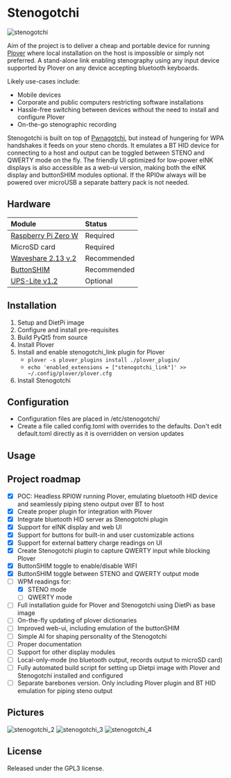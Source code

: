# Stenogotchi
![stenogotchi](https://user-images.githubusercontent.com/17461433/107876588-8e52aa80-6ecf-11eb-81ba-14731c885ff1.jpeg)

Aim of the project is to deliver a cheap and portable device for running [Plover](https://www.openstenoproject.org/ "Plover: Open Steno Project") where local installation on the host is impossible or simply not preferred. A stand-alone link enabling stenography using any input device supported by Plover on any device accepting bluetooth keyboards. 

Likely use-cases include: 
- Mobile devices
- Corporate and public computers restricting software installations 
- Hassle-free switching between devices without the need to install and configure Plover
- On-the-go stenographic recording

Stenogotchi is built on top of [Pwnagotchi](https://github.com/evilsocket/pwnagotchi), but instead of hungering for WPA handshakes it feeds on your steno chords. It emulates a BT HID device for connecting to a host and output can be toggled between STENO and QWERTY mode on the fly. The friendly UI optimized for low-power eINK displays is also accessible as a web-ui version, making both the eINK display and buttonSHIM modules optional. If the RPI0w always will be powered over microUSB a separate battery pack is not needed.

## Hardware
| Module                                                                           | Status       |
|:---------------------------------------------------------------------------------|:-------------|
| [Raspberry Pi Zero W](https://www.raspberrypi.org/products/raspberry-pi-zero-w/) | Required     |
| MicroSD card                                                                     | Required     |
| [Waveshare 2.13 v.2](https://www.waveshare.com/wiki/2.13inch_e-Paper_HAT)        | Recommended  |
| [ButtonSHIM](https://shop.pimoroni.com/products/button-shim)                     | Recommended  |
| [UPS-Lite v1.2](https://hackaday.io/project/173847-ups-lite)                     | Optional     |

## Installation
1. Setup and DietPi image
2. Configure and install pre-requisites
3. Build PyQt5 from source
4. Install Plover
5. Install and enable stenogotchi_link plugin for Plover
    - `plover -s plover_plugins install ./plover_plugin/`
    - `echo 'enabled_extensions = ["stenogotchi_link"]' >> ~/.config/plover/plover.cfg`
6. Install Stenogotchi

## Configuration
- Configuration files are placed in /etc/stenogotchi/
- Create a file called config.toml with overrides to the defaults. Don't edit default.toml directly as it is overridden on version updates

## Usage

## Project roadmap
- [x] POC: Headless RPI0W running Plover, emulating bluetooth HID device and seamlessly piping steno output over BT to host
- [x] Create proper plugin for integration with Plover
- [x] Integrate bluetooth HID server as Stenogotchi plugin
- [x] Support for eINK display and web UI
- [x] Support for buttons for built-in and user customizable actions
- [x] Support for external battery charge readings on UI
- [x] Create Stenogotchi plugin to capture QWERTY input while blocking Plover
- [x] ButtonSHIM toggle to enable/disable WIFI
- [x] ButtonSHIM toggle between STENO and QWERTY output mode
- [ ] WPM readings for:
  - [x] STENO mode
  - [ ] QWERTY mode
- [ ] Full installation guide for Plover and Stenogotchi using DietPi as base image
- [ ] On-the-fly updating of plover dictionaries
- [ ] Improved web-ui, including emulation of the buttonSHIM
- [ ] Simple AI for shaping personality of the Stenogotchi
- [ ] Proper documentation
- [ ] Support for other display modules
- [ ] Local-only-mode (no bluetooth output, records output to microSD card)
- [ ] Fully automated build script for setting up Dietpi image with Plover and Stenogotchi installed and configured
- [ ] Separate barebones version. Only including Plover plugin and BT HID emulation for piping steno output

## Pictures
![stenogotchi_2](https://user-images.githubusercontent.com/17461433/107877063-cb6c6c00-6ed2-11eb-9f92-9059acd9f66d.jpeg)
![stenogotchi_3](https://user-images.githubusercontent.com/17461433/107876793-e3db8700-6ed0-11eb-83bb-648b08d1a315.jpeg)
![stenogotchi_4](https://user-images.githubusercontent.com/17461433/107876790-e0480000-6ed0-11eb-820d-65188cd0a031.jpeg)

## License
Released under the GPL3 license.
